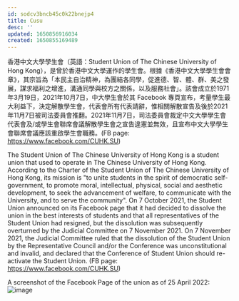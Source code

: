 ```yaml
---
id: sodcv3bncb45c0k22bnejp4
title: Cusu
desc: ''
updated: 1650856916034
created: 1650855169489
---
```


香港中文大學學生會（英語：Student Union of The Chinese University of Hong Kong），是曾於香港中文大學運作的學生會。根據《香港中文大學學生會會章》，其宗旨為「本民主自治精神，為團結各同學，促進德、智、體、群、美之發展，謀求福利之增進，溝通同學與校方之關係，以及服務社會」。該會成立於1971年3月19日，2021年10月7日，中大學生會於其 Facebook 專頁宣布，考量學生最大利益下，決定解散學生會，代表會所有代表請辭，惟相關解散宣告及後於2021年11月7日被司法委員會推翻。2021年11月7日，司法委員會裁定中文大學學生會代表會及/或學生會聯席會議解散學生會之宣告違憲並無效，且宣布中文大學學生會聯席會議應該重啟學生會職務。(FB page: https://www.facebook.com/CUHK.SU)

The Student Union of The Chinese University of Hong Kong is a student union that used to operate in The Chinese University of Hong Kong. According to the Charter of the Student Union of The Chinese University of Hong Kong, its mission is "to unite students in the spirit of democratic self-government, to promote moral, intellectual, physical, social and aesthetic development, to seek the advancement of welfare, to communicate with the University, and to serve the community". On 7 October 2021, the Student Union announced on its Facebook page that it had decided to dissolve the union in the best interests of students and that all representatives of the Student Union had resigned, but the dissolution was subsequently overturned by the Judicial Committee on 7 November 2021. On 7 November 2021, the Judicial Committee ruled that the dissolution of the Student Union by the Representative Council and/or the Conference was unconstitutional and invalid, and declared that the Conference of Student Union should re-activate the Student Union. (FB page: https://www.facebook.com/CUHK.SU)

A screenshot of the Facebook Page of the union as of 25 April 2022:
![image](https://user-images.githubusercontent.com/103475460/165094085-8b83b943-e884-49e0-9382-d1533a05f9de.png)
